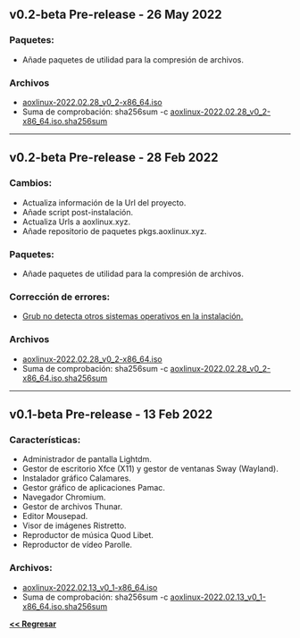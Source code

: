 ## v0.2-beta Pre-release - 26 May 2022
### Paquetes:
- Añade paquetes de utilidad para la compresión de archivos.

### Archivos
- [aoxlinux-2022.02.28_v0_2-x86_64.iso](https://github.com/aoxlinux/aoxlinux/releases/download/v0.2-beta-may-2022/aoxlinux-2022.05.26_v0_2-x86_64.iso)
- Suma de comprobación: sha256sum -c [aoxlinux-2022.02.28_v0_2-x86_64.iso.sha256sum](https://github.com/aoxlinux/aoxlinux/releases/download/v0.2-beta-may-2022/aoxlinux-2022.05.26_v0_2-x86_64.iso.sha256sum)

----

## v0.2-beta Pre-release - 28 Feb 2022
### Cambios:
- Actualiza información de la Url del proyecto.
- Añade script post-instalación.
- Actualiza Urls a aoxlinux.xyz.
- Añade repositorio de paquetes pkgs.aoxlinux.xyz.

### Paquetes:
- Añade paquetes de utilidad para la compresión de archivos.

### Corrección de errores:
- [Grub no detecta otros sistemas operativos en la instalación.](https://github.com/aoxlinux/aoxlinux/issues/3)

### Archivos
- [aoxlinux-2022.02.28_v0_2-x86_64.iso](https://github.com/aoxlinux/aoxlinux/releases/download/v0.2-beta/aoxlinux-2022.02.28_v0_2-x86_64.iso)
- Suma de comprobación: sha256sum -c [aoxlinux-2022.02.28_v0_2-x86_64.iso.sha256sum](https://github.com/aoxlinux/aoxlinux/releases/download/v0.2-beta/aoxlinux-2022.02.28_v0_2-x86_64.iso.sha256sum)

----

## v0.1-beta Pre-release - 13 Feb 2022
### Características:
  - Administrador de pantalla Lightdm.
  - Gestor de escritorio Xfce (X11) y gestor de ventanas Sway (Wayland).
  - Instalador gráfico Calamares.
  - Gestor gráfico de aplicaciones Pamac.
  - Navegador Chromium.
  - Gestor de archivos Thunar.
  - Editor Mousepad.
  - Visor de imágenes Ristretto.
  - Reproductor de música Quod Libet.
  - Reproductor de vídeo Parolle.

### Archivos:
  - [aoxlinux-2022.02.13_v0_1-x86_64.iso](https://github.com/aoxlinux/aoxlinux/releases/download/v0.1-beta/aoxlinux-2022.02.13_v0_1-x86_64.iso)
  - Suma de comprobación: sha256sum -c [aoxlinux-2022.02.13_v0_1-x86_64.iso.sha256sum](https://github.com/aoxlinux/aoxlinux/releases/download/v0.1-beta/aoxlinux-2022.02.13_v0_1-x86_64.iso.sha256sum)


**[<< Regresar](./)**
